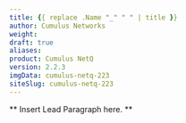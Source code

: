 ```yaml
---
title: {{ replace .Name "_" " " | title }}
author: Cumulus Networks
weight:
draft: true
aliases:
product: Cumulus NetQ
version: 2.2.3
imgData: cumulus-netq-223
siteSlug: cumulus-netq-223 
---
```

** Insert Lead Paragraph here. **
